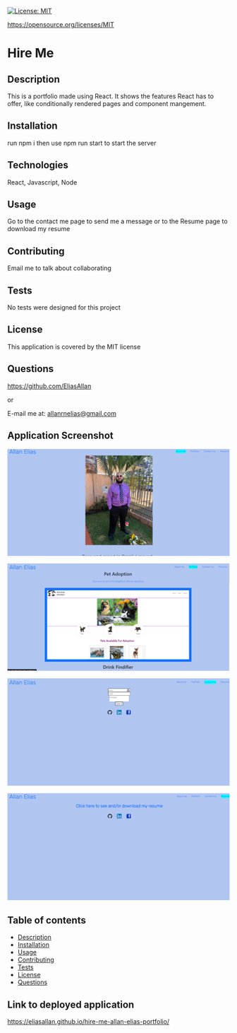 [![License: MIT](https://img.shields.io/badge/License-MIT-yellow.svg)](https://opensource.org/licenses/MIT)

https://opensource.org/licenses/MIT

# Hire Me

## Description 
This is a portfolio made using React. It shows the features React has to offer, like conditionally rendered pages and component mangement.

## Installation  
run npm i then use npm run start to start the server

## Technologies  
React, Javascript, Node

## Usage  
Go to the contact me page to send me a message or to the Resume page to download my resume

## Contributing 
Email me to talk about collaborating

## Tests
No tests were designed for this project

## License
This application is covered by the MIT license

## Questions
https://github.com/EliasAllan

or

E-mail me at: allanrnelias@gmail.com

## Application Screenshot

![ The picture of the about me page](./src/assets/aboutme.png)

![ The picture of the Portfolio page](./src/assets/portfolio.png)

![ The picture of Contact me page](./src/assets/contact-me.png)

![ The picture of Resume page](./src/assets/resume.png)

## Table of contents
- [Description](#description)
- [Installation](#installation)
- [Usage](#usage)
- [Contributing](#contributing)
- [Tests](#tests)
- [License](#license)
- [Questions](#questions)

## Link to deployed application

https://eliasallan.github.io/hire-me-allan-elias-portfolio/